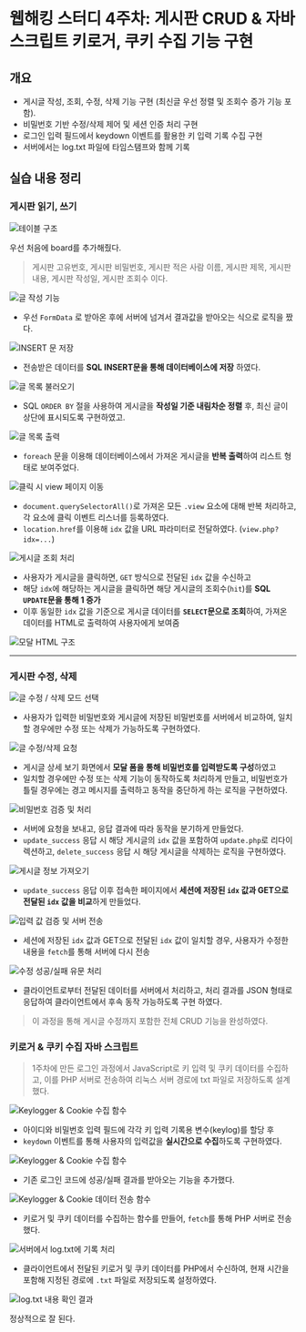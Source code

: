 # 웹해킹 스터디 4주차: 게시판 CRUD & 자바스크립트 키로거, 쿠키 수집 기능 구현

## 개요

- 게시글 작성, 조회, 수정, 삭제 기능 구현 (최신글 우선 정렬 및 조회수 증가 기능 포함).
- 비밀번호 기반 수정/삭제 제어 및 세션 인증 처리 구현
- 로그인 입력 필드에서 keydown 이벤트를 활용한 키 입력 기록 수집 구현
- 서버에서는 log.txt 파일에 타임스탬프와 함께 기록

## 실습 내용 정리

### 게시판 읽기, 쓰기

![테이블 구조](./screenshots/db_table_structure.png)

우선 처음에 board를 추가해줬다. 

> 게시판 고유번호, 게시판 비밀번호, 게시판 적은 사람 이름, 게시판 제목, 게시판 내용, 게시판 작성일, 게시판 조회수 이다.

![글 작성 기능](./screenshots/form_submit_with_validation_and_fetch.png)

- 우선 `FormData` 로 받아온 후에 서버에 넘겨서 결과값을 받아오는 식으로 로직을 짰다.

![INSERT 문 저장](./screenshots/board_sql_insert.png)

- 전송받은 데이터를 **SQL INSERT문을 통해 데이터베이스에 저장** 하였다.

![글 목록 불러오기](./screenshots/php_fetch_all_board_data.png)

- SQL `ORDER BY` 절을 사용하여 게시글을 **작성일 기준 내림차순 정렬** 후, 최신 글이 상단에 표시되도록 구현하였고.

![글 목록 출력](./screenshots/php_foreach_display_board_data.png)

- `foreach` 문을 이용해 데이터베이스에서 가져온 게시글을 **반복 출력**하여 리스트 형태로 보여주었다.

![클릭 시 view 페이지 이동](./screenshots/add_click_event_to_board_rows.png)

- `document.querySelectorAll()`로 가져온 모든 `.view` 요소에 대해 반복 처리하고, 각 요소에 클릭 이벤트 리스너를 등록하였다.
- `location.href`를 이용해 `idx` 값을 URL 파라미터로 전달하였다. (`view.php?idx=...`)

![게시글 조회 처리](./screenshots/php_view_board_with_hit_count.png)

- 사용자가 게시글을 클릭하면, `GET` 방식으로 전달된 `idx` 값을 수신하고
- 해당 `idx`에 해당하는 게시글을 클릭하면 해당 게시글의 조회수(`hit`)를 **SQL `UPDATE`문을 통해 1 증가**
- 이후 동일한 `idx` 값을 기준으로 게시글 데이터를 **`SELECT`문으로 조회**하여, 가져온 데이터를 HTML로 출력하여 사용자에게 보여줌

![모달 HTML 구조](./screenshots/modal_html_for_update_delete.png)

---

### 게시판 수정, 삭제

![글 수정 / 삭제 모드 선택](./screenshots/modal_update_delete_logic.png)

- 사용자가 입력한 비밀번호와 게시글에 저장된 비밀번호를 서버에서 비교하여, 일치할 경우에만 수정 또는 삭제가 가능하도록 구현하였다.

![글 수정/삭제 요청](./screenshots/password_board_update_delete.png)

- 게시글 상세 보기 화면에서 **모달 폼을 통해 비밀번호를 입력받도록 구성**하였고
- 일치할 경우에만 수정 또는 삭제 기능이 동작하도록 처리하게 만들고, 비밀번호가 틀릴 경우에는 경고 메시지를 출력하고 동작을 중단하게 하는 로직을 구현하였다.

![비밀번호 검증 및 처리](./screenshots/server_password_verify_and_process.png)

- 서버에 요청을 보내고, 응답 결과에 따라 동작을 분기하게 만들었다.
- `update_success` 응답 시 해당 게시글의 `idx` 값을 포함하여 `update.php`로 리다이렉션하고, 
`delete_success` 응답 시 해당 게시글을 삭제하는 로직을 구현하였다.

![게시글 정보 가져오기](./screenshots/session_check_and_fetch_board_data.png)

- `update_success` 응답 이후 접속한 페이지에서 **세션에 저장된 `idx` 값과 GET으로 전달된 `idx` 값을 비교**하게 만들었다.

![입력 값 검증 및 서버 전송](./screenshots/board_update_validation_and_send.png)

- 세션에 저장된 `idx` 값과 GET으로 전달된 `idx` 값이 일치할 경우, 사용자가 수정한 내용을 `fetch`를 통해 서버에 다시 전송

![수정 성공/실패 유문 처리](./screenshots/client_update_success_fail_handle.png)

- 클라이언트로부터 전달된 데이터를 서버에서 처리하고, 처리 결과를 JSON 형태로 응답하여 클라이언트에서 후속 동작 가능하도록 구현 하였다.

> 이 과정을 통해 게시글 수정까지 포함한 전체 CRUD 기능을 완성하였다.

### 키로거 & 쿠키 수집 자바 스크립트

> 1주차에 만든 로그인 과정에서 JavaScript로 키 입력 및 쿠키 데이터를 수집하고, 이를 PHP 서버로 전송하여 리눅스 서버 경로에 txt 파일로 저장하도록 설계했다.

![Keylogger & Cookie 수집 함수](./screenshots/run_keylogger_and_cookie_capture.png)

- 아이디와 비밀번호 입력 필드에 각각 키 입력 기록용 변수(keylog)를 할당 후
- `keydown` 이벤트를 통해 사용자의 입력값을 **실시간으로 수집**하도록 구현하였다.

![Keylogger & Cookie 수집 함수](./screenshots/run_keylogger_and_cookie_capture_v2.png)

- 기존 로그인 코드에 성공/실패 결과를 받아오는 기능을 추가했다.

![Keylogger & Cookie 데이터 전송 함수](./screenshots/send_keylog_cookie_to_server.png)

- 키로거 및 쿠키 데이터를 수집하는 함수를 만들어, `fetch`를 통해 PHP 서버로 전송했다.

![서버에서 log.txt에 기록 처리](./screenshots/log_server_write_to_txt.png)

- 클라이언트에서 전달된 키로거 및 쿠키 데이터를 PHP에서 수신하여, 현재 시간을 포함해 지정된 경로에 `.txt` 파일로 저장되도록 설정하였다.

![log.txt 내용 확인 결과](./screenshots/view_log_txt_contents.png)

정상적으로 잘 된다.
